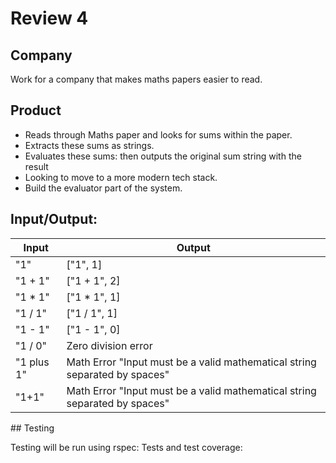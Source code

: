 # Review 4

## Company
Work for a company that makes maths papers easier to read.

## Product
 * Reads through Maths paper and looks for sums within the paper.
 * Extracts these sums as strings.
 * Evaluates these sums: then outputs the original sum string with the result
 * Looking to move to a more modern tech stack.
 * Build the evaluator part of the system.

## Input/Output:

Input | Output 
------|-------
"1" | ["1", 1]
"1 + 1" | ["1 + 1", 2]
"1 * 1" | ["1 * 1", 1]
"1 / 1" | ["1 / 1", 1]
"1 - 1" | ["1 - 1", 0]
"1 / 0" | Zero division error
"1 plus 1" | Math Error "Input must be a valid mathematical string separated by spaces"
"1+1" | Math Error "Input must be a valid mathematical string separated by spaces"

## Testing

Testing will be run using rspec:
Tests and test coverage:
